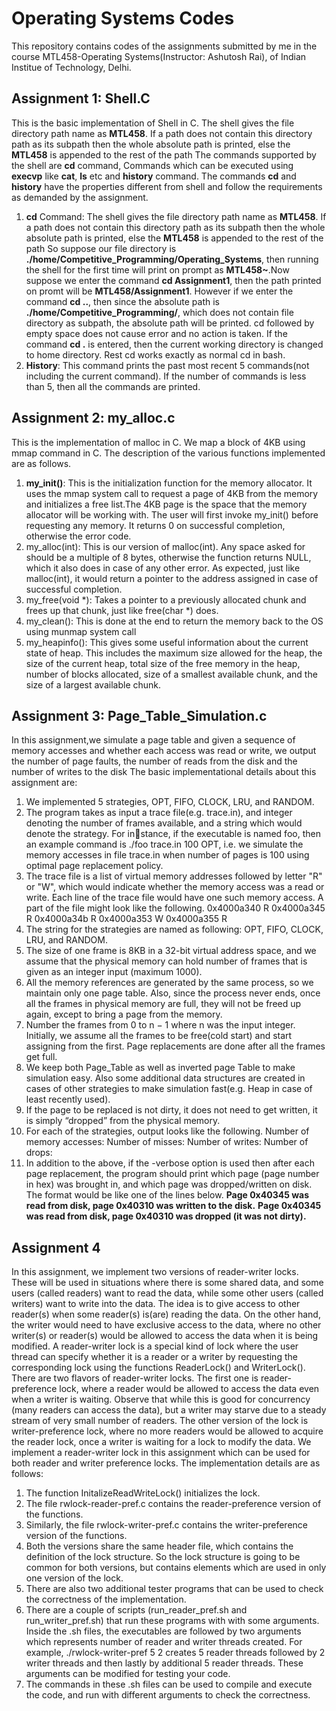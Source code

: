# Operating Systems Codes
This repository contains codes of the assignments submitted by me in the course MTL458-Operating Systems(Instructor: Ashutosh Rai), of Indian Institue of Technology, Delhi.
## Assignment 1: Shell.C
This is the basic implementation of Shell in C.
The shell gives the file directory path name as __MTL458__. If a path does not contain this directory path as its subpath then the whole absolute path is printed, else the __MTL458__ is appended to the rest of the path
The commands supported by the shell are __cd__ command, Commands which can be executed using __execvp__ like __cat__, __ls__ etc and __history__ command. The commands __cd__ and __history__ have the properties different from shell and follow the requirements as demanded by the assignment.
1. __cd__ Command: The shell gives the file directory path name as __MTL458__. If a path does not contain this directory path as its subpath then the whole absolute path is printed, else the __MTL458__ is appended to the rest of the path
So suppose our file directory is __./home/Competitive_Programming/Operating_Systems__, then running the shell for the first time will print on prompt as __MTL458~__.Now suppose we enter the command __cd Assignment1__, then the path printed on promt will be __MTL458/Assignment1__.
However if we enter the command __cd ..__, then since the absolute path is __./home/Competitive_Programming/__, which does not contain file directory as subpath, the absolute path will be printed. cd followed by empty space does not cause error and no action is taken. If the command __cd .__ is entered, then the current working directory is changed to home directory. Rest cd works exactly as normal cd in bash.
2. __History__: This command prints the past most recent 5 commands(not including the current command). If the number of commands is less than 5, then all the commands are printed.

## Assignment 2: my_alloc.c
This is the implementation of malloc in C. We map a block of 4KB using mmap command in C. The description of the various functions implemented are as follows.
1. __my_init()__: This is the initialization function for the memory allocator. It uses the mmap system call to request a page of 4KB from the memory and initializes a free list.The 4KB page is the space that the memory allocator will be working with. The user will first invoke my_init() before requesting any memory. It returns 0 on successful completion, otherwise the error code. 
2. my_alloc(int): This is our version of malloc(int). Any space asked for should be a multiple of 8 bytes, otherwise the function returns NULL, which it also does in case of any other error. As expected, just like malloc(int), it would return a pointer to the address assigned in case of successful completion.
3. my_free(void *): Takes a pointer to a previously allocated chunk and frees up that chunk, just like free(char *) does.
4. my_clean(): This is done at the end to return the memory back to the OS using munmap system call
5. my_heapinfo(): This gives some useful information about the current state of heap. This includes the maximum size allowed for the heap, the size of the current heap, total size of the free memory in the heap, number of blocks allocated, size of a smallest available chunk, and the size of a largest available chunk.

## Assignment 3: Page_Table_Simulation.c
In this assignment,we simulate a page table and given a sequence of memory accesses and whether each access was read or write, we output the number of page faults, the number of reads from the disk and the number of writes to the disk
The basic implementational details about this assignment are:
1. We implemented 5 strategies, OPT, FIFO, CLOCK, LRU, and RANDOM.
2. The program takes as input a trace file(e.g. trace.in), and integer denoting the number of frames available, and a string which would denote the strategy. For instance, if the executable is named foo, then an example command is ./foo trace.in 100 OPT, i.e. we simulate the memory accesses in file trace.in when number of pages is 100 using optimal page replacement policy.
3. The trace file is a list of virtual memory addresses followed by letter "R" or "W", which would indicate whether the memory access was a read or write. Each line of the trace file
would have one such memory access. A part of the file might look like the following.
0x4000a340 R
0x4000a345 R
0x4000a34b R
0x4000a353 W
0x4000a355 R
4. The string for the strategies are named as following: OPT, FIFO, CLOCK, LRU, and RANDOM.
5. The size of one frame is 8KB in a  32-bit virtual address space, and we assume that the physical memory can hold number of frames that is given as an integer input (maximum 1000).
6. All the memory references are generated by the same process, so we maintain only one page table. Also, since the process never ends, once all the frames in physical memory are full, they will not be freed up again, except to bring a page from the memory.
7. Number the frames from 0 to n − 1 where n was the input integer. Initially, we assume all the frames to be free(cold start) and start assigning from the first. Page replacements
are done after all the frames get full.
8. We keep both Page_Table as well as inverted page Table to make simulation easy. Also some additional data structures are created in cases of other strategies to make simulation fast(e.g. Heap in case of least recently used).
9. If the page to be replaced is not dirty, it does not need to get written, it is simply “dropped” from the physical memory.
10. For each of the strategies, output looks like the following.
Number of memory accesses:
Number of misses:
Number of writes:
Number of drops:
11. In addition to the above, if the -verbose option is used then after each page replacement, the program should print which page (page number in hex) was brought in, and which page was dropped/written on disk. The format would be like one of the lines below.
__Page 0x40345 was read from disk, page 0x40310 was written to the disk.__
__Page 0x40345 was read from disk, page 0x40310 was dropped (it was not dirty).__

## Assignment 4

In this assignment, we implement two versions of reader-writer locks. 
These will be used in situations where there is some shared data, and some users (called readers) want to read the data, while some other users (called writers) want to write into the data. The idea is to give access to other reader(s) when some reader(s) is(are) reading the data. On the other hand, the writer would need to have exclusive access to the data, where no other
writer(s) or reader(s) would be allowed to access the data when it is being modified. 
A reader-writer lock is a special kind of lock where the user thread can specify whether it is a reader or a writer by requesting the corresponding lock using the functions ReaderLock() and WriterLock(). 
There are two flavors of reader-writer locks. 
The first one is reader-preference lock, where a reader would be allowed to access the data even when a writer is waiting. Observe that while this is good for concurrency (many readers can access the data), but a writer may starve due to a steady stream of very small number of readers. 
The other version of the lock is writer-preference lock, where no more readers would be allowed to acquire the reader lock, once a writer is waiting for a lock to modify the data. We implement a reader-writer lock in this assignment which can be used for both reader and writer preference
locks.
The implementation details are as follows:
1. The function InitalizeReadWriteLock() initializes the lock.
2. The file rwlock-reader-pref.c contains the reader-preference version of the functions.
3. Similarly, the file rwlock-writer-pref.c contains the writer-preference version of the functions.
4. Both the versions share the same header file, which contains the definition of the lock structure. So the lock structure is going to be common for both versions, but contains elements which are used in only one version of the lock.
5. There are also two additional tester programs that can be used to check the correctness of the implementation.
6. There are a couple of scripts (run_reader_pref.sh and run_writer_pref.sh) that run these programs with with some arguments. Inside the .sh files, the executables are followed by two arguments which represents number of reader and writer threads created.
For example, ./rwlock-writer-pref 5 2 creates 5 reader threads followed by 2 writer threads and then lastly by additional 5 reader threads. These arguments can be modified for testing your code.
7. The commands in these .sh files can be used to compile and execute the code, and run with different arguments to check the correctness.